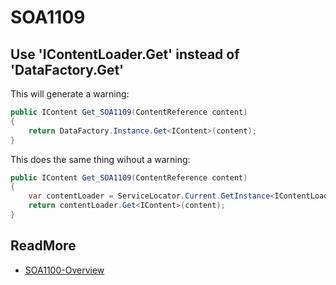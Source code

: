 # SOA1109

## Use 'IContentLoader.Get' instead of 'DataFactory.Get'

This will generate a warning:

```C#
public IContent Get_SOA1109(ContentReference content)
{
	return DataFactory.Instance.Get<IContent>(content);
}
```

This does the same thing wihout a warning:

```C#
public IContent Get_SOA1109(ContentReference content)
{
	var contentLoader = ServiceLocator.Current.GetInstance<IContentLoader>();
	return contentLoader.Get<IContent>(content);
}
```

## ReadMore

- [SOA1100-Overview](https://github.com/Stekeblad/stekeblad.optimizely.analyzers/blob/master/doc/Analyzers/SOA1100-Overview.md)
